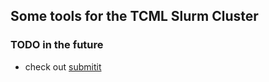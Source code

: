 
## Some tools for the TCML Slurm Cluster





### TODO in the future

- check out [submitit](https://github.com/facebookincubator/submitit)
